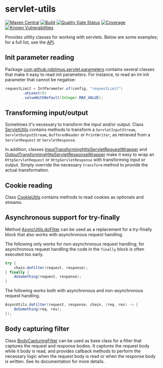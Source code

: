# servlet-utils
[![Maven Central](https://img.shields.io/maven-central/v/com.github.robtimus/servlet-utils?versionPrefix=1)](https://search.maven.org/artifact/com.github.robtimus/servlet-utils)
[![Build](https://github.com/robtimus/servlet-utils/actions/workflows/build.yml/badge.svg?branch=1.x)](https://github.com/robtimus/servlet-utils/actions/workflows/build.yml)
[![Quality Gate Status](https://sonarcloud.io/api/project_badges/measure?project=com.github.robtimus%3Aservlet-utils&branch=1.x&metric=alert_status)](https://sonarcloud.io/summary/overall?id=com.github.robtimus%3Aservlet-utils&branch=1.x)
[![Coverage](https://sonarcloud.io/api/project_badges/measure?project=com.github.robtimus%3Aservlet-utils&branch=1.x&metric=coverage)](https://sonarcloud.io/summary/overall?id=com.github.robtimus%3Aservlet-utils&branch=1.x)
[![Known Vulnerabilities](https://snyk.io/test/github/robtimus/servlet-utils/1.x/badge.svg)](https://snyk.io/test/github/robtimus/servlet-utils/1.x)

Provides utility classes for working with servlets. Below are some examples; for a full list, see the [API](https://robtimus.github.io/servlet-utils/apidocs/).

## Init parameter reading

Package [com.github.robtimus.servlet.parameters](https://robtimus.github.io/servlet-utils/apidocs/com.github.robtimus.servlet/com/github/robtimus/servlet/parameters/package-summary.html) contains several classes that make it easy to read init parameters. For instance, to read an int init parameter that cannot be negative:

```java
requestLimit = IntParameter.of(config, "requestLimit")
        .atLeast(0)
        .valueWithDefault(Integer.MAX_VALUE);
```

## Transforming input/output

Sometimes it's necessary to transform the input and/or output. Class [ServletUtils](https://robtimus.github.io/servlet-utils/apidocs/com.github.robtimus.servlet/com/github/robtimus/servlet/ServletUtils.html) contains methods to transform a `ServletInputStream`, `ServletOutputStream`, `BufferedReader` or `PrintWriter`, as retrieved from a `ServletRequest` or `ServletResponse`.

In addition, classes [InputTransformingHttpServletRequestWrapper](https://robtimus.github.io/servlet-utils/apidocs/com.github.robtimus.servlet/com/github/robtimus/servlet/http/InputTransformingHttpServletRequestWrapper.html) and [OutputTransformingHttpServletResponseWrapper](https://robtimus.github.io/servlet-utils/apidocs/com.github.robtimus.servlet/com/github/robtimus/servlet/http/OutputTransformingHttpServletResponseWrapper.html) make it easy to wrap an `HttpServletRequest` or `HttpServletResponse` with transforming input or output. Simply override the necessary `transform` method to provide the actual transformation.

## Cookie reading

Class [CookieUtils](https://robtimus.github.io/servlet-utils/apidocs/com.github.robtimus.servlet/com/github/robtimus/servlet/http/CookieUtils.html) contains methods to read cookies as optionals and streams.

## Asynchronous support for try-finally

Method [AsyncUtils.doFilter](https://robtimus.github.io/servlet-utils/apidocs/com.github.robtimus.servlet/com/github/robtimus/servlet/AsyncUtils.html#doFilter-javax.servlet.ServletRequest-javax.servlet.ServletResponse-javax.servlet.FilterChain-com.github.robtimus.servlet.ServletConsumer-) can be used as a replacement for a try-finally block that also works with asynchronous request handling.

The following only works for non-asynchronous request handling; for asynchronous request handling the code in the `finally` block is often executed too early.

```java
try {
    chain.doFilter(request, response);
} finally {
    doSomething(request, response);
}
```

The following works both with asynchronous and non-asynchronous request handling.

```java
AsyncUtils.doFilter(request, response, chain, (req, res) -> {
    doSomething(req, res);
});
```

## Body capturing filter

Class [BodyCapturingFilter](https://robtimus.github.io/servlet-utils/apidocs/com.github.robtimus.servlet/com/github/robtimus/servlet/http/BodyCapturingFilter.html) can be used as base class for a filter that captures the request and response bodies. It captures the request body while it body is read, and provides callback methods to perform the necessary logic when the request body is read or when the response body is written. See its documentation for more details.
